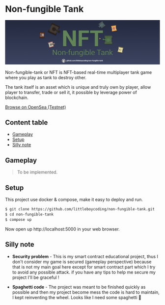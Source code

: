 # Non-fungible Tank

![banner](./banner.png)

Non-fungible-tank or NFT is NFT-based real-time multiplayer tank game where you play as tank to destroy other.

The tank itself is an asset which is unique and truly own by player, allow player to transfer, trade or sell it, it possible by leverage power of blockchain.

[Browse on OpenSea (Testnet)](https://testnets.opensea.io/collection/non-fungible-tank)

## Content table

- [Gameplay](#gameplay)
- [Setup](#setup)
- [Silly note](#silly-note)

## Gameplay

> To be implemented.

## Setup

This project use docker & compose, make it easy to deploy and run.

```sh
$ git clone https://github.com/littleboycoding/non-fungible-tank.git
$ cd non-fungible-tank
$ compose up
```

Now open up http://localhost:5000 in your web browser.

## Silly note

- **Security problem** - This is my smart contract educational project, thus I don't consider my game is secured (gameplay perspective) because that is not my main goal here except for smart contract part which I try to avoid any possible attack. if you have any tips to help me secure my project I'll be graceful !

- **Spaghetti code** - The project was meant to be finished quickly as possible and then my project become mess the code is hard to maintain, I kept reinventing the wheel. Looks like I need some spaghetti 🍝
